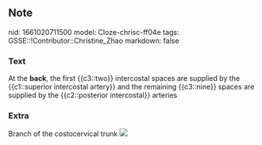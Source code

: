 ## Note
nid: 1661020711500
model: Cloze-chrisc-ff04e
tags: GSSE::!Contributor::Christine_Zhao
markdown: false

### Text
At the <b>back</b>, the first {{c3::two}} intercostal spaces are
supplied by the {{c1::superior intercostal artery}} and the
remaining {{c3::nine}} spaces are supplied by the {{c2::posterior
intercostal}} arteries

### Extra
Branch of the costocervical trunk <img src= 
"paste-c5c5e02e3eaebd5ad0f0ed267cb1f84b0683391e.jpg">
